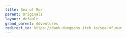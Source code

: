 ```yaml
---
title: Sea of Mur
parent: Originals
layout: default
grand_parent: Adventures
redirect_to: https://dank-dungeons.itch.io/sea-of-mur
---
```

